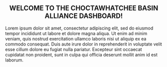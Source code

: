 <div class = 'row'>
<div class = 'col-md-2'></div>
<div class = 'col-md-8'>

<h2 style = 'text-align: center;'>WELCOME TO THE CHOCTAWHATCHEE BASIN ALLIANCE DASHBOARD!</h2>

<p>Lorem ipsum dolor sit amet, consectetur adipiscing elit, sed do eiusmod tempor incididunt ut labore et dolore magna aliqua. Ut enim ad minim veniam, quis nostrud exercitation ullamco laboris nisi ut aliquip ex ea commodo consequat. Duis aute irure dolor in reprehenderit in voluptate velit esse cillum dolore eu fugiat nulla pariatur. Excepteur sint occaecat cupidatat non proident, sunt in culpa qui officia deserunt mollit anim id est laborum.</p>

</div>
<div class = 'col-md-2'></div>
</div>